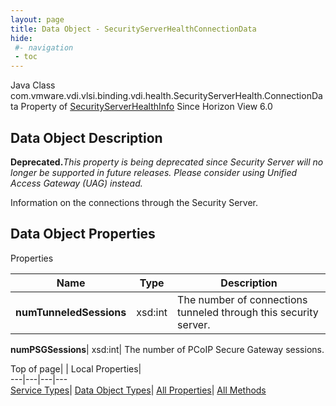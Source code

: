 ```yaml
---
layout: page
title: Data Object - SecurityServerHealthConnectionData
hide:
 #- navigation
 - toc
---
```






Java Class
    com.vmware.vdi.vlsi.binding.vdi.health.SecurityServerHealth.ConnectionData
Property of
     [SecurityServerHealthInfo](vdi.health.SecurityServerHealth.SecurityServerHealthInfo.md#field_detail)
Since 
    Horizon View 6.0

## Data Object Description 

**Deprecated.**_This property is being deprecated since Security Server will no longer be supported in future releases. Please consider using Unified Access Gateway (UAG) instead._

Information on the connections through the Security Server. 

## Data Object Properties

Properties

Name |  Type |  Description   
---|---|---  
**numTunneledSessions**|  xsd:int|  The number of connections tunneled through this security server.   
  
**numPSGSessions**|  xsd:int|  The number of PCoIP Secure Gateway sessions.   
  
  
  
Top of page| | Local Properties|   
---|---|---|---  
[Service Types](index-mo_types.md)| [Data Object Types](index-do_types.md)| [All Properties](index-properties.md)| [All Methods](index-methods.md)  
  
  

